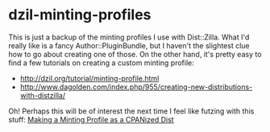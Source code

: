 # dzil-minting-profiles

This is just a backup of the minting profiles I use with
Dist::Zilla. What I'd really like is a fancy Author::PluginBundle, but
I haven't the slightest clue how to go about creating one of those. On
the other hand, it's pretty easy to find a few tutorials on creating a
custom minting profile:

* http://dzil.org/tutorial/minting-profile.html
* http://www.dagolden.com/index.php/955/creating-new-distributions-with-distzilla/

Oh! Perhaps this will be of interest the next time I feel like futzing
with this stuff:
[Making a Minting Profile as a CPANized Dist](http://blog.fox.geek.nz/2011/01/making-minting-profile-as-cpanized-dist.html)
